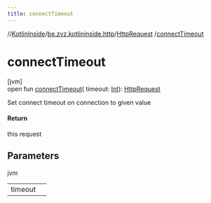 ```yaml
---
title: connectTimeout
---
```

//[KotlinInside](../../../index.html)/[be.zvz.kotlininside.http](../index.html)/[HttpRequest](index.html)
/[connectTimeout](connect-timeout.html)

# connectTimeout

[jvm]\
open fun [connectTimeout](connect-timeout.html)(
timeout: [Int](https://kotlinlang.org/api/latest/jvm/stdlib/kotlin/-int/index.html)): [HttpRequest](index.html)

Set connect timeout on connection to given value

#### Return

this request

## Parameters

jvm

| | |
|---|---|
| timeout |  |




